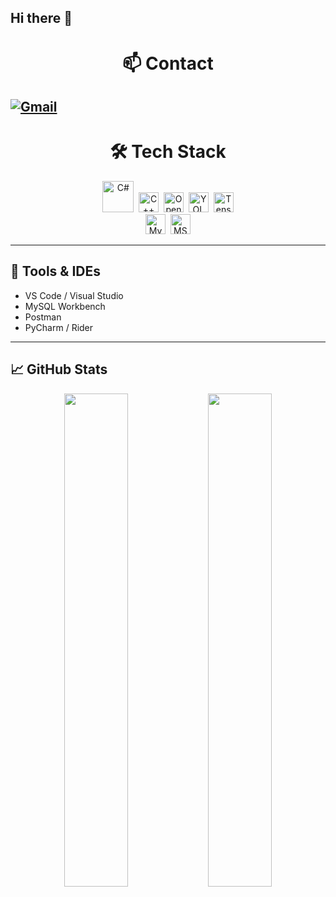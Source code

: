 ## Hi there 👋

<h1 align="center">📫 Contact</h1>

[![Gmail](https://img.shields.io/badge/Gmail-D14836?style=flat&logo=gmail&logoColor=white)](mailto:azbxabcd4@gmail.com) 
---

<h1 align="center">🛠 Tech Stack</h1>

<p align="center">
  <img
    src="https://img.shields.io/badge/C%23-239120?style=flat&logo=c-sharp"
    alt="C#"
    height="50"
  />&nbsp;
  <img
    src="https://img.shields.io/badge/C%2B%2B-00599C?style=flat&logo=c-plusplus"
    alt="C++"
    height="32"
  />&nbsp;
  <img
    src="https://img.shields.io/badge/OpenCV-5C3EE8?style=flat&logo=opencv"
    alt="OpenCV"
    height="32"
  />&nbsp;
  <img
    src="https://img.shields.io/badge/YOLO-FF0000?style=flat&logo=yolo"
    alt="YOLO"
    height="32"
  />&nbsp;
  <img
    src="https://img.shields.io/badge/TensorFlow-FF6F00?style=flat&logo=tensorflow"
    alt="TensorFlow"
    height="32"
  />
  <br/>
  <img
    src="https://img.shields.io/badge/MySQL-4479A1?style=flat&logo=mysql"
    alt="MySQL"
    height="32"
  />&nbsp;
  <img
    src="https://img.shields.io/badge/MSSQL-CC2927?style=flat&logo=microsoft-sql-server"
    alt="MS SQL"
    height="32"
  />
</p>



---

## 🔧 Tools & IDEs

- VS Code / Visual Studio  
- MySQL Workbench  
- Postman  
- PyCharm / Rider  

---

## 📈 GitHub Stats

<p align="center">
  <img src="https://github-readme-stats.vercel.app/api?username=your-github-id&show_icons=true&theme=vue-dark" width="45%" />
  <img src="https://github-readme-stats.vercel.app/api/top-langs/?username=your-github-id&layout=compact&theme=vue-dark" width="45%" />
</p>

